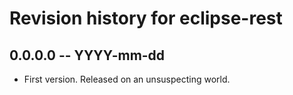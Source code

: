 # Revision history for eclipse-rest

## 0.0.0.0 -- YYYY-mm-dd

* First version. Released on an unsuspecting world.
